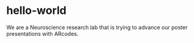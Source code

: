 # hello-world

We are a Neuroscience research lab that is trying to advance our poster presentations with ARcodes. 
